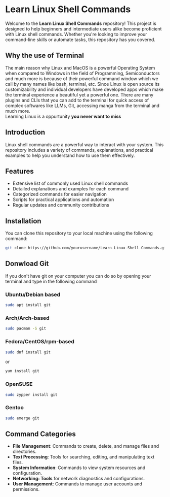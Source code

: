 # Learn Linux Shell Commands

Welcome to the **Learn Linux Shell Commands** repository! This project is designed to help beginners and intermediate users alike become proficient with Linux shell commands. Whether you're looking to improve your command-line skills or automate tasks, this repository has you covered.

## Why the use of Terminal
The main reason why Linux and MacOS is a powerful Operating System when compared to Windows in the field of Programming, Semiconductors and much more is because of their powerful command window which we call by many names like bash, terminal, etc. Since Linux is open source its customizability and individual developers have developed apps which make the terminal experience a beautiful yet a powerful one. There are many plugins and CLIs that you can add to the terminal for quick access of complex softwares like LLMs, Git, accessing manga from the terminal and much more.\
Learning Linux is a oppurtunity **you never want to miss**


## Introduction

Linux shell commands are a powerful way to interact with your system. This repository includes a variety of commands, explanations, and practical examples to help you understand how to use them effectively.

## Features

- Extensive list of commonly used Linux shell commands
- Detailed explanations and examples for each command
- Categorized commands for easier navigation
- Scripts for practical applications and automation
- Regular updates and community contributions

## Installation

You can clone this repository to your local machine using the following command:

```bash
git clone https://github.com/yourusername/Learn-Linux-Shell-Commands.git
```
## Donwload Git
If you don't have git on your computer you can do so by opening your terminal and type in the following command
### Ubuntu/Debian based
```bash
sudo apt install git
```
### Arch/Arch-based
```bash
sudo pacman -S git
```
### Fedora/CentOS/rpm-based
```bash
sudo dnf install git
```
or
```bash
yum install git
```
### OpenSUSE
```bash
sudo zypper install git
```
### Gentoo
```bash
sudo emerge git
```
## Command Categories
- **File Management**: Commands to create, delete, and manage files and directories.
- **Text Processing**: Tools for searching, editing, and manipulating text files.
- **System Information**: Commands to view system resources and configuration.
- **Networking: Tools** for network diagnostics and configurations.
- **User Management**: Commands to manage user accounts and permissions.
